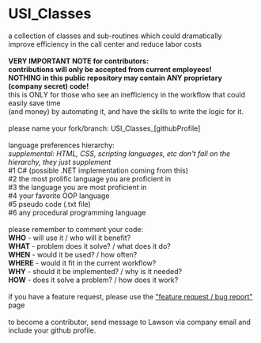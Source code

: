 # USI_Classes<br/>
a collection of classes and sub-routines which could dramatically <br/>
improve efficiency in the call center and reduce labor costs<br/>
<br/>
**VERY IMPORTANT NOTE for contributors:<br/>
contributions will only be accepted from current employees!<br/>
NOTHING in this public repository may contain ANY proprietary (company secret) code!**<br/>
this is ONLY for those who see an inefficiency in the workflow that could easily save time<br/> 
(and money) by automating it, and have the skills to write the logic for it.<br/>
<br/>
please name your fork/branch: USI_Classes_[githubProfile]<br/>
<br/>
language preferences hierarchy:<br/>
*supplemental: HTML, CSS, scripting languages, etc don't fall on the hierarchy, they just supplement*<br/>
#1 C# (possible .NET implementation coming from this)<br/>
#2 the most prolific language you are proficient in<br/>
#3 the language you are most proficient in<br/>
#4 your favorite OOP language<br/>
#5 pseudo code (.txt file)<br/>
#6 any procedural programming language<br/>
<br/>
please remember to comment your code:<br/>
**WHO** - will use it / who will it benefit?<br/>
**WHAT** - problem does it solve? / what does it do?<br/>
**WHEN** - would it be used? / how often?<br/>
**WHERE** - would it fit in the current workflow?<br/>
**WHY** - should it be implemented? / why is it needed?<br/>
**HOW** - does it solve a problem? / how does it work?<br/>
<br/>
if you have a feature request, please use the <a href="https://github.com/JuggernOtt81-USI/USI_Classes/issues/new/choose">"feature request / bug report"</a> page <br/>
<br/>
to become a contributor, send message to Lawson via company email and include your github profile.<br/>
